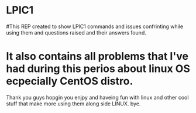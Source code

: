 # LPIC1
#This REP created to show LPIC1 commands and issues confrinting while using them and questions raised and their answers found.
# It also contains all problems that I've had during this perios about linux OS ecpecially CentOS distro.
Thank you guys hopgin you enjpy and haveing fun with linux and other cool stuff that make more using them along side LINUX.
bye.
